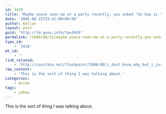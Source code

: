 ```yaml
---
id: 3439
title: 'Maybe youve seen me at a party recently, you asked "So how is Yahoo", I said, "Silly"'
date: '2006-08-15T23:41:00+00:00'
author: Kellan
layout: post
guid: 'http://lm.quxx.info/?p=3439'
permalink: /2006/08/15/maybe-youve-seen-me-at-a-party-recently-you-asked-so-how-is-yahoo-i-said-silly/
typo_id:
    - '3438'
mt_id:
    - ''
link_related:
    - 'http://cavitate.net/flashpoint/2006/08/i_dont_know_why_but_i_just_cant_stop.html'
raw_content:
    - 'This is the sort of thing I was talking about.'
categories:
    - Aside
tags:
    - yahoo
---
```


This is the sort of thing I was talking about.